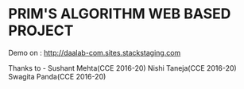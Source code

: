 # PRIM'S ALGORITHM WEB BASED PROJECT

Demo on : http://daalab-com.sites.stackstaging.com

Thanks to - Sushant Mehta(CCE 2016-20)
            Nishi Taneja(CCE 2016-20)
            Swagita Panda(CCE 2016-20)

